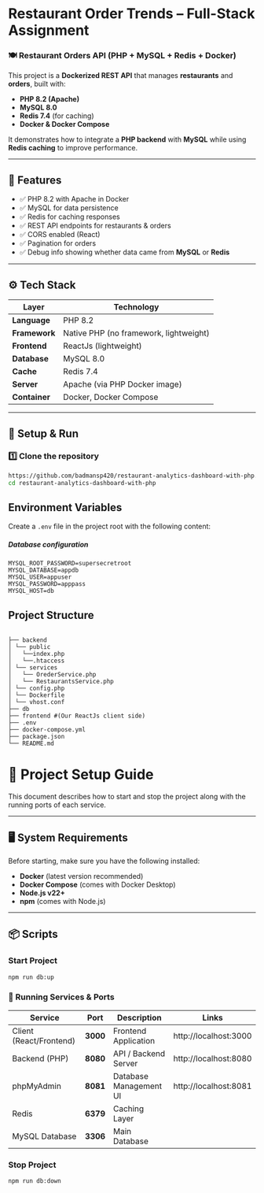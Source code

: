# Restaurant Order Trends – Full-Stack Assignment
### 🍽️ Restaurant Orders API (PHP + MySQL + Redis + Docker)

This project is a **Dockerized REST API** that manages **restaurants** and **orders**, built with:

- **PHP 8.2 (Apache)**
- **MySQL 8.0**
- **Redis 7.4** (for caching)
- **Docker & Docker Compose**

It demonstrates how to integrate a **PHP backend** with **MySQL** while using **Redis caching** to improve performance.  

---

## 📌 Features
- ✅ PHP 8.2 with Apache in Docker
- ✅ MySQL for data persistence
- ✅ Redis for caching responses
- ✅ REST API endpoints for restaurants & orders
- ✅ CORS enabled (React)
- ✅ Pagination for orders
- ✅ Debug info showing whether data came from **MySQL** or **Redis**

---

## ⚙️ Tech Stack

| Layer          | Technology         |
|----------------|--------------------|
| **Language**   | PHP 8.2            |
| **Framework**  | Native PHP (no framework, lightweight) |
| **Frontend**   | ReactJs (lightweight) |
| **Database**   | MySQL 8.0          |
| **Cache**      | Redis 7.4          |
| **Server**     | Apache (via PHP Docker image) |
| **Container**  | Docker, Docker Compose |

---


## 🚀 Setup & Run

### 1️⃣ Clone the repository
```bash
https://github.com/badmansp420/restaurant-analytics-dashboard-with-php.git
cd restaurant-analytics-dashboard-with-php
```
## Environment Variables

Create a `.env` file in the project root with the following content:

##### Database configuration
```env
MYSQL_ROOT_PASSWORD=supersecretroot
MYSQL_DATABASE=appdb
MYSQL_USER=appuser
MYSQL_PASSWORD=apppass
MYSQL_HOST=db
```
## Project Structure

```

├── backend
│ └── public
│   └──index.php
│   └──.htaccess 
│ └── services
│   └── OrederService.php
│   └── RestaurantsService.php
│ └── config.php
│ └── Dockerfile
│ └── vhost.conf
├── db
├── frontend #(Our ReactJs client side) 
├── .env
├── docker-compose.yml
├── package.json
└── README.md 
```

# 🚀 Project Setup Guide

This document describes how to start and stop the project along with the running ports of each service.

---

## 🖥️ System Requirements

Before starting, make sure you have the following installed:

- **Docker** (latest version recommended)  
- **Docker Compose** (comes with Docker Desktop)  
- **Node.js v22+**  
- **npm** (comes with Node.js)

---

## 📦 Scripts

### Start Project
```bash
npm run db:up
```

### 🔌 Running Services & Ports
| Service                 | Port     | Description            | Links                  |
| ----------------------- | -------- | ---------------------- |----------------------  |
| Client (React/Frontend) | **3000** | Frontend Application   |http://localhost:3000   
| Backend (PHP)           | **8080** | API / Backend Server   |http://localhost:8080
| phpMyAdmin              | **8081** | Database Management UI |http://localhost:8081
| Redis                   | **6379** | Caching Layer          |
| MySQL Database          | **3306** | Main Database          |



### Stop Project
```bash
npm run db:down
```
